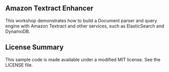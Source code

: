 ## Amazon Textract Enhancer

This workshop demonstrates how to build a Document parser and query engine with Amazon Textract and other services, such as ElasticSearch and DynamoDB.

## License Summary

This sample code is made available under a modified MIT license. See the LICENSE file.
